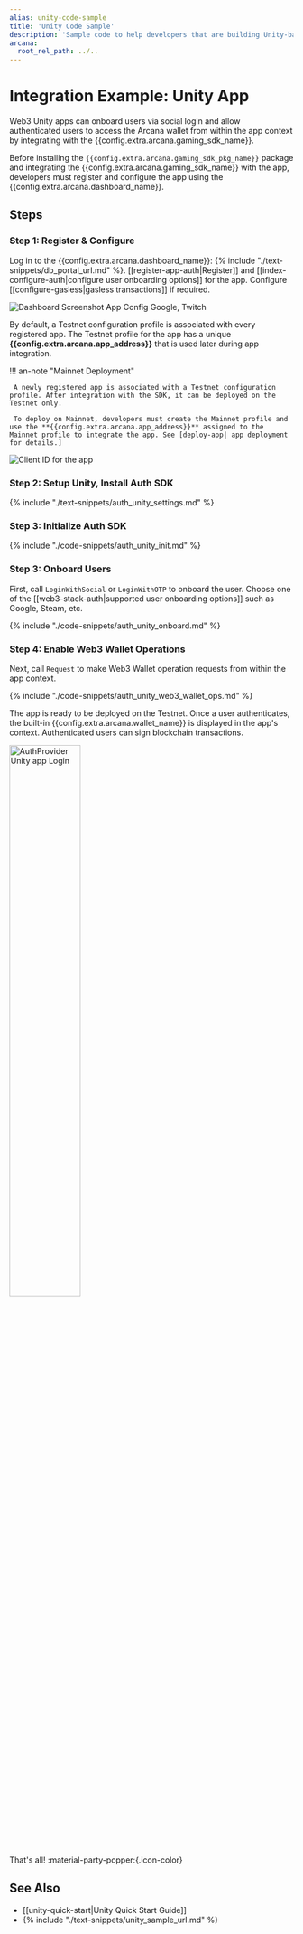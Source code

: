 ```yaml
---
alias: unity-code-sample
title: 'Unity Code Sample'
description: 'Sample code to help developers that are building Unity-based gaming apps to quickly integrate with the Arcana Auth SDK.'
arcana:
  root_rel_path: ../..
---
```


# Integration Example: Unity App

Web3 Unity apps can onboard users via social login and allow authenticated users to access the Arcana wallet from within the app context by integrating with the {{config.extra.arcana.gaming_sdk_name}}.

Before installing the `{{config.extra.arcana.gaming_sdk_pkg_name}}` package and integrating the {{config.extra.arcana.gaming_sdk_name}} with the app, developers must register and configure the app using the {{config.extra.arcana.dashboard_name}}.

## Steps

### Step 1: Register & Configure

Log in to the {{config.extra.arcana.dashboard_name}}: {% include "./text-snippets/db_portal_url.md" %}. [[register-app-auth|Register]] and [[index-configure-auth|configure user onboarding options]] for the app. Configure [[configure-gasless|gasless transactions]] if required.

<img class="an-screenshots-noeffects" alt="Dashboard Screenshot App Config Google, Twitch" src="/img/nextjs_app_db_setup_google_twitch.png"/>

By default, a Testnet configuration profile is associated with every registered app. The Testnet profile for the app has a unique **{{config.extra.arcana.app_address}}** that is used later during app integration.

!!! an-note "Mainnet Deployment"
   
     A newly registered app is associated with a Testnet configuration profile. After integration with the SDK, it can be deployed on the Testnet only. 
     
     To deploy on Mainnet, developers must create the Mainnet profile and use the **{{config.extra.arcana.app_address}}** assigned to the Mainnet profile to integrate the app. See [deploy-app| app deployment for details.]
    

<img class="an-screenshots-noeffects"  alt="Client ID for the app" src="/img/an_db_app_address.png"/>

### Step 2: Setup Unity, Install Auth SDK

{% include "./text-snippets/auth_unity_settings.md" %}

### Step 3: Initialize Auth SDK

{% include "./code-snippets/auth_unity_init.md" %}

### Step 3: Onboard Users

First, call `LoginWithSocial` or `LoginWithOTP` to onboard the user. Choose one of the [[web3-stack-auth|supported user onboarding options]] such as Google, Steam, etc. 

{% include "./code-snippets/auth_unity_onboard.md" %}

### Step 4: Enable Web3 Wallet Operations

Next, call `Request` to make Web3 Wallet operation requests from within the app context. 

{% include "./code-snippets/auth_unity_web3_wallet_ops.md" %}

The app is ready to be deployed on the Testnet. Once a user authenticates, the built-in {{config.extra.arcana.wallet_name}} is displayed in the app's context. Authenticated users can sign blockchain transactions.

<img class="an-screenshots" alt="AuthProvider Unity app Login" src="/img/auth_ex_html_css_js_app2.png" width="50%"/>

That's all! :material-party-popper:{.icon-color}

## See Also

* [[unity-quick-start|Unity Quick Start Guide]]
* {% include "./text-snippets/unity_sample_url.md" %}